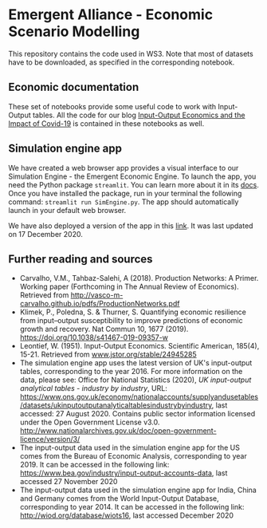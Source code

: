 # Emergent Alliance - Economic Scenario Modelling

This repository contains the code used in WS3. Note that most of datasets have to be downloaded, as specified in the corresponding notebook.

## Economic documentation
These set of notebooks provide some useful code to work with Input-Output tables. All the code for our blog [Input-Output Economics and the Impact of Covid-19](https://emergentalliance.org/?p=1689) is contained in these notebooks as well. 


## Simulation engine app
We have created a web browser app provides a visual interface to our Simulation Engine - the Emergent Economic Engine. To launch the app, you need the Python package `streamlit`. You can learn more about it in its [docs](https://docs.streamlit.io/en/stable/). Once you have installed the package, run in your terminal the following command: `streamlit run SimEngine.py`. The app should automatically launch in your default web browser. 

We have also deployed a version of the app in this [link](http://shock-dashboard.emergent.ml). It was last updated on 17 December 2020.

## Further reading and sources
* Carvalho, V.M., Tahbaz-Salehi, A (2018). Production Networks: A Primer. Working paper (Forthcoming in The Annual Review of Economics). Retrieved from http://vasco-m-carvalho.github.io/pdfs/ProductionNetworks.pdf
* Klimek, P., Poledna, S. & Thurner, S. Quantifying economic resilience from input–output susceptibility to improve predictions of economic growth and recovery. Nat Commun 10, 1677 (2019). https://doi.org/10.1038/s41467-019-09357-w
* Leontief, W. (1951). Input-Output Economics. Scientific American, 185(4), 15-21. Retrieved from www.jstor.org/stable/24945285
* The simulation engine app uses the latest version of UK's input-output tables, corresponding to the year 2016. For more information on the data, please see: Office for National Statistics (2020), *UK input-output analytical tables - industry by industry*, URL: https://www.ons.gov.uk/economy/nationalaccounts/supplyandusetables/datasets/ukinputoutputanalyticaltablesindustrybyindustry, last accessed: 27 August 2020. Contains public sector information licensed under the Open Government License v3.0. http://www.nationalarchives.gov.uk/doc/open-government-licence/version/3/
* The input-output data used in the simulation engine app for the US comes from the Bureau of Economic Analysis, corresponding to year 2019. It can be accessed in the following link: https://www.bea.gov/industry/input-output-accounts-data, last accessed 27 November 2020
* The input-output data used in the simulation engine app for India, China and Germany comes from the World Input-Output Database, corresponding to year 2014. It can be accessed in the following link: http://wiod.org/database/wiots16, last accessed December 2020


